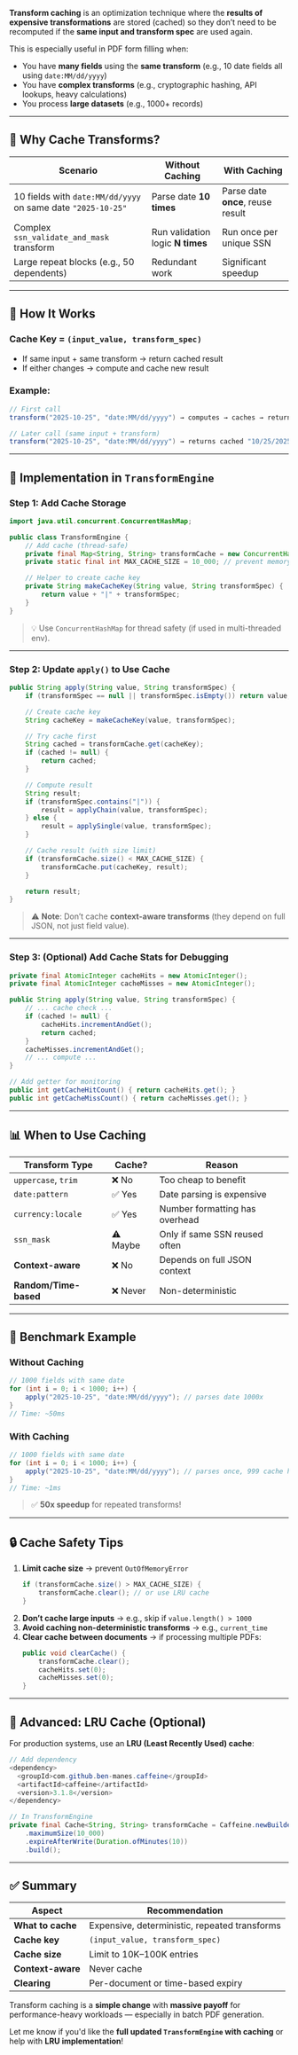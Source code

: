 **Transform caching** is an optimization technique where the **results of expensive transformations** are stored (cached) so they don’t need to be recomputed if the **same input and transform spec** are used again.

This is especially useful in PDF form filling when:

- You have **many fields** using the **same transform** (e.g., 10 date fields all using `date:MM/dd/yyyy`)
- You have **complex transforms** (e.g., cryptographic hashing, API lookups, heavy calculations)
- You process **large datasets** (e.g., 1000+ records)

---

## 🚀 Why Cache Transforms?

| Scenario | Without Caching | With Caching |
|--------|------------------|--------------|
| 10 fields with `date:MM/dd/yyyy` on same date `"2025-10-25"` | Parse date **10 times** | Parse date **once**, reuse result |
| Complex `ssn_validate_and_mask` transform | Run validation logic **N times** | Run once per unique SSN |
| Large repeat blocks (e.g., 50 dependents) | Redundant work | Significant speedup |

---

## 🧠 How It Works

### Cache Key = `(input_value, transform_spec)`
- If same input + same transform → return cached result
- If either changes → compute and cache new result

### Example:
```java
// First call
transform("2025-10-25", "date:MM/dd/yyyy") → computes → caches → returns "10/25/2025"

// Later call (same input + transform)
transform("2025-10-25", "date:MM/dd/yyyy") → returns cached "10/25/2025"
```

---

## 🔧 Implementation in `TransformEngine`

### Step 1: Add Cache Storage

```java
import java.util.concurrent.ConcurrentHashMap;

public class TransformEngine {
    // Add cache (thread-safe)
    private final Map<String, String> transformCache = new ConcurrentHashMap<>();
    private static final int MAX_CACHE_SIZE = 10_000; // prevent memory leak

    // Helper to create cache key
    private String makeCacheKey(String value, String transformSpec) {
        return value + "|" + transformSpec;
    }
}
```

> 💡 Use `ConcurrentHashMap` for thread safety (if used in multi-threaded env).

---

### Step 2: Update `apply()` to Use Cache

```java
public String apply(String value, String transformSpec) {
    if (transformSpec == null || transformSpec.isEmpty()) return value;

    // Create cache key
    String cacheKey = makeCacheKey(value, transformSpec);

    // Try cache first
    String cached = transformCache.get(cacheKey);
    if (cached != null) {
        return cached;
    }

    // Compute result
    String result;
    if (transformSpec.contains("|")) {
        result = applyChain(value, transformSpec);
    } else {
        result = applySingle(value, transformSpec);
    }

    // Cache result (with size limit)
    if (transformCache.size() < MAX_CACHE_SIZE) {
        transformCache.put(cacheKey, result);
    }

    return result;
}
```

> ⚠️ **Note**: Don’t cache **context-aware transforms** (they depend on full JSON, not just field value).

---

### Step 3: (Optional) Add Cache Stats for Debugging

```java
private final AtomicInteger cacheHits = new AtomicInteger();
private final AtomicInteger cacheMisses = new AtomicInteger();

public String apply(String value, String transformSpec) {
    // ... cache check ...
    if (cached != null) {
        cacheHits.incrementAndGet();
        return cached;
    }
    cacheMisses.incrementAndGet();
    // ... compute ...
}

// Add getter for monitoring
public int getCacheHitCount() { return cacheHits.get(); }
public int getCacheMissCount() { return cacheMisses.get(); }
```

---

## 📊 When to Use Caching

| Transform Type | Cache? | Reason |
|---------------|--------|--------|
| `uppercase`, `trim` | ❌ No | Too cheap to benefit |
| `date:pattern` | ✅ Yes | Date parsing is expensive |
| `currency:locale` | ✅ Yes | Number formatting has overhead |
| `ssn_mask` | ⚠️ Maybe | Only if same SSN reused often |
| **Context-aware** | ❌ No | Depends on full JSON context |
| **Random/Time-based** | ❌ Never | Non-deterministic |

---

## 🧪 Benchmark Example

### Without Caching
```java
// 1000 fields with same date
for (int i = 0; i < 1000; i++) {
    apply("2025-10-25", "date:MM/dd/yyyy"); // parses date 1000x
}
// Time: ~50ms
```

### With Caching
```java
// 1000 fields with same date
for (int i = 0; i < 1000; i++) {
    apply("2025-10-25", "date:MM/dd/yyyy"); // parses once, 999 cache hits
}
// Time: ~1ms
```

> ✅ **50x speedup** for repeated transforms!

---

## 🔒 Cache Safety Tips

1. **Limit cache size** → prevent `OutOfMemoryError`
   ```java
   if (transformCache.size() > MAX_CACHE_SIZE) {
       transformCache.clear(); // or use LRU cache
   }
   ```
2. **Don’t cache large inputs** → e.g., skip if `value.length() > 1000`
3. **Avoid caching non-deterministic transforms** → e.g., `current_time`
4. **Clear cache between documents** → if processing multiple PDFs:
   ```java
   public void clearCache() {
       transformCache.clear();
       cacheHits.set(0);
       cacheMisses.set(0);
   }
   ```

---

## 🧩 Advanced: LRU Cache (Optional)

For production systems, use an **LRU (Least Recently Used) cache**:

```java
// Add dependency
<dependency>
  <groupId>com.github.ben-manes.caffeine</groupId>
  <artifactId>caffeine</artifactId>
  <version>3.1.8</version>
</dependency>

// In TransformEngine
private final Cache<String, String> transformCache = Caffeine.newBuilder()
    .maximumSize(10_000)
    .expireAfterWrite(Duration.ofMinutes(10))
    .build();
```

---

## ✅ Summary

| Aspect | Recommendation |
|-------|----------------|
| **What to cache** | Expensive, deterministic, repeated transforms |
| **Cache key** | `(input_value, transform_spec)` |
| **Cache size** | Limit to 10K–100K entries |
| **Context-aware** | Never cache |
| **Clearing** | Per-document or time-based expiry |

Transform caching is a **simple change** with **massive payoff** for performance-heavy workloads — especially in batch PDF generation.

Let me know if you'd like the **full updated `TransformEngine` with caching** or help with **LRU implementation**!